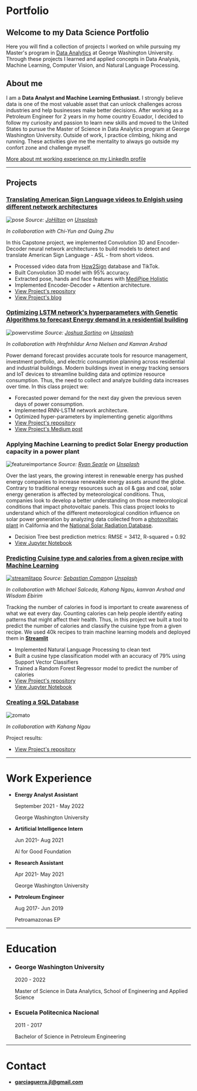 # Portfolio

## Welcome to my Data Science Portfolio 
Here you will find a collection of projects I worked on while pursuing my Master's program in [Data Analytics](https://graduate.seas.gwu.edu/masters-data-analytics) at George Washington University. Through these projects I learned and applied concepts in Data Analysis, Machine Learning, Computer Vision, and Natural Language Processing. 


## About me
I am a **Data Analyst and Machine Learning Enthusiast.** I strongly believe data is one of the most valuable asset that can unlock challenges across industries and help businesses make better decisions. After working as a Petroleum Engineer for 2 years in my home country Ecuador, I decided to follow my curiosity and passion to learn new skills and moved to the United States to pursue the Master of Science in Data Analytics program at George Washington University. Outside of work, I practice climbing, hiking and running. These activities give me the mentality to always go outside my confort zone and challenge myself.

[More about mt working experience on my LinkedIn profile](https://www.linkedin.com/in/jlgarciajose/)

----
## Projects

### [Translating American Sign Language videos to Enlgish using different network architectures](https://cyc-tw.medium.com/american-sign-language-translation-approach-using-machine-learning-3ae34c112d23)
![pose](/images/signlanguageportfolio.jpeg)
*Source: [JoHilton](https://unsplash.com/@josypete?utm_source=unsplash&utm_medium=referral&utm_content=creditCopyText) on [Unsplash](https://unsplash.com/s/photos/sign-language?utm_source=unsplash&utm_medium=referral&utm_content=creditCopyText)*

*In collaboration with Chi-Yun and Quing Zhu*

In this Capstone project, we implemented Convolution 3D and Encoder-Decoder neural network architectures to build models to detect and translate American Sign Language - ASL - from short videos. 
- Processed video data from [How2Sign](https://how2sign.github.io/) database and TikTok.
- Built Convolution 3D model with 95% accuracy.
- Extracted pose, hands and face features with [MediPipe Holistic](https://google.github.io/mediapipe/solutions/holistic.html)
- Implemented Encoder-Decoder + Attention architecture.
- [View Project's repository](https://github.com/jgarcia2411/Sign-Language-Capstone.git)
- [View Project's blog](https://cyc-tw.medium.com/american-sign-language-translation-approach-using-machine-learning-3ae34c112d23)

### [Optimizing LSTM network's hyperparameters with Genetic Algorithms to forecast Energy demand in a residential building](https://medium.com/@garciaguerra.jl/forecasting-energy-demand-in-a-residential-building-with-lstm-neural-network-and-genetic-algorithms-49b0dc475c60)
![powervstime](/images/powerdemand.jpg)
*Source: [Joshua Sortino](https://unsplash.com/@sortino) on [Unsplash](https://unsplash.com/s/photos/iot)*

*In collaboration with Hrafnhildur Arna Nielsen and Kamran Arshad*

Power demand forecast provides accurate tools for resource management, investment portfolio, and electric consumption planning across residential and industrial buildings. Modern buildings invest in energy tracking sensors and IoT devices to streamline building data and optimize resource consumption. Thus, the need to collect and analyze building data increases over time. In this class project we:

-	Forecasted power demand for the next day given the previous seven days of power consumption. 
-	Implemented RNN-LSTM network architecture.
- Optimized hyper-parameters by implementing genetic algorithms
-	[View Project's repository](https://github.com/jgarcia2411/Energy-Supply-Smart-Home.git)
-	[View Project's Medium post](https://medium.com/@garciaguerra.jl/forecasting-energy-demand-in-a-residential-building-with-lstm-neural-network-and-genetic-algorithms-49b0dc475c60)


### Applying Machine Learning to predict Solar Energy production capacity in a power plant
![featureimportance](/images/pv.jpg)
*Source: [Ryan Searle](https://unsplash.com/@ryansearle) on [Unsplash](https://unsplash.com/s/photos/building-energy)*

Over the last years, the growing interest in renewable energy has pushed energy companies to increase renewable energy assets around the globe. Contrary to traditional energy resources such as oil & gas and coal, solar energy generation is affected by meteorological conditions. Thus, companies look to develop a better understanding on those meteorological conditions that impact photovoltaic panels. This class project looks to understand which of the different meteorological condition influence on solar power generation by analyzing data collected from a [photovoltaic plant]() in California and the [National Solar Radiation Database](https://nsrdb.nrel.gov/).

-	Decision Tree best prediction metrics: RMSE = 3412, R-squared = 0.92
-	[View Jupyter Notebook](/documents/SOLAR_FINAL.html)

### [Predicting Cuisine type and calories from a given recipe with Machine Learning](https://share.streamlit.io/msalceda/emse-6574-final-project/main/final_project_app.py) 
[![streamlitapp](/images/cuisine.jpg)](https://share.streamlit.io/msalceda/emse-6574-final-project/main/final_project_app.py)
*Source: [Sebastian Coman](https://unsplash.com/@sebastiancoman)on [Unsplash](https://unsplash.com/s/photos/cuisine)*

*In collaboration with Michael Salceda, Kahang Ngau, kamran Arshad and Wisdom Ebirim*

Tracking the number of calories in food is important to create awareness  of what we eat every day. Counting calories can help people identify eating patterns that might affect their health. Thus, in this project we built a tool to predict the number of calories and classify the cuisine type from a given recipe. We used 40k recipes to train machine learning models and deployed them in [**Streamlit**](https://share.streamlit.io/msalceda/emse-6574-final-project/main/final_project_app.py) 

-	Implemented Natural Language Processing to clean text
-	Built a cusine type classification model with an accuracy of 79% using Support Vector Classifiers
-	Trained a Random Forest Regressor model to predict the number of calories
-	[View Project's repository](https://github.com/jgarcia2411/emse-6574-final-project.git)
-	[View Jupyter Notebook](https://nbviewer.org/github/msalceda/msalceda.github.io/blob/master/assets/emse6574_assignments/EMSE_6574_Final_Project.ipynb)


### [Creating a SQL Database](https://github.com/jgarcia2411/Zomato_SQL_Database.git)
![zomato](/images/zomato.png)

*In collaboration with Kahang Ngau*

Project results:
- [View Project's repository](https://github.com/jgarcia2411/Zomato_SQL_Database.git)

----

# Work Experience


- **Energy Analyst Assistant**

  September 2021 - May 2022

  George Washington University


- **Artificial Intelligence Intern**
  
  Jun 2021- Aug 2021
  
  AI for Good Foundation


- **Research Assistant** 
  
  Apr 2021- May 2021

  George Washington University


- **Petroleum Engineer**
  
  Aug 2017- Jun 2019
  
  Petroamazonas EP

----

# Education


- ### **George Washington University**
  2020 - 2022
  
  Master of Science in Data Analytics, School of Engineering and Applied Science

- ### **Escuela Politecnica Nacional**
  2011 - 2017
  
  Bachelor of Science in Petroleum Engineering

----

# Contact

- **garciaguerra.jl@gmail.com**















